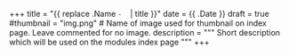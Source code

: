 +++
title = "{{ replace .Name `-` ` ` | title }}"
date = {{ .Date }}
draft = true
#thumbnail = "img.png"  # Name of image used for thumbnail on index page. Leave commented for no image.
description = """
Short description which will be used on the modules index page
"""
+++
